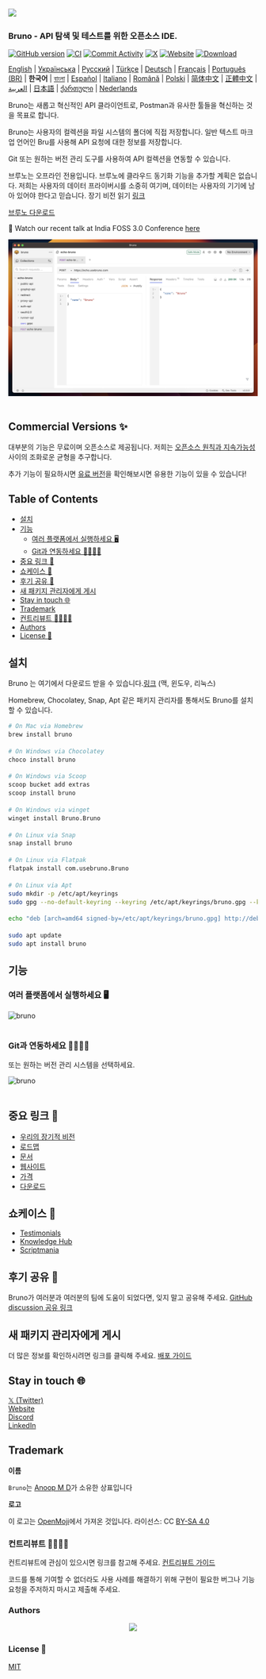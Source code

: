 <br />
<img src="../../assets/images/logo-transparent.png" width="80"/>

### Bruno - API 탐색 및 테스트를 위한 오픈소스 IDE.

[![GitHub version](https://badge.fury.io/gh/usebruno%2Fbruno.svg)](https://badge.fury.io/gh/usebruno%bruno)
[![CI](https://github.com/usebruno/bruno/actions/workflows/tests.yml/badge.svg?branch=main)](https://github.com/usebruno/bruno/actions/workflows/tests.yml)
[![Commit Activity](https://img.shields.io/github/commit-activity/m/usebruno/bruno)](https://github.com/usebruno/bruno/pulse)
[![X](https://img.shields.io/twitter/follow/use_bruno?style=social&logo=x)](https://twitter.com/use_bruno)
[![Website](https://img.shields.io/badge/Website-Visit-blue)](https://www.usebruno.com)
[![Download](https://img.shields.io/badge/Download-Latest-brightgreen)](https://www.usebruno.com/downloads)

[English](../../readme.md)
| [Українська](./readme_ua.md)
| [Русский](./readme_ru.md)
| [Türkçe](./readme_tr.md)
| [Deutsch](./readme_de.md)
| [Français](./readme_fr.md)
| [Português (BR)](./readme_pt_br.md)
| **한국어**
| [বাংলা](./readme_bn.md)
| [Español](./readme_es.md)
| [Italiano](./readme_it.md)
| [Română](./readme_ro.md)
| [Polski](./readme_pl.md)
| [简体中文](./readme_cn.md)
| [正體中文](./readme_zhtw.md)
| [العربية](./readme_ar.md)
| [日本語](./readme_ja.md)
| [ქართული](./readme_ka.md)
| [Nederlands](./readme_nl.md)

Bruno는 새롭고 혁신적인 API 클라이언트로, Postman과 유사한 툴들을 혁신하는 것을 목표로 합니다.

Bruno는 사용자의 컬렉션을 파일 시스템의 폴더에 직접 저장합니다. 일반 텍스트 마크업 언어인 Bru를 사용해 API 요청에 대한 정보를 저장합니다.

Git 또는 원하는 버전 관리 도구를 사용하여 API 컬렉션을 연동할 수 있습니다.

브루노는 오프라인 전용입니다. 브루노에 클라우드 동기화 기능을 추가할 계획은 없습니다. 저희는 사용자의 데이터 프라이버시를 소중히 여기며, 데이터는 사용자의 기기에 남아 있어야 한다고 믿습니다. 장기 비전 읽기 [링크](https://github.com/usebruno/bruno/discussions/269)

[브루노 다운로드](https://www.usebruno.com/downloads)

📢 Watch our recent talk at India FOSS 3.0 Conference [here](https://www.youtube.com/watch?v=7bSMFpbcPiY)

![bruno](/assets/images/landing-2.png) <br /><br />

## Commercial Versions ✨

대부분의 기능은 무료이며 오픈소스로 제공됩니다.
저희는 [오픈소스 원칙과 지속가능성](https://github.com/usebruno/bruno/discussions/269) 사이의 조화로운 균형을 추구합니다.

추가 기능이 필요하시면 [유료 버전](https://www.usebruno.com/pricing)을 확인해보시면 유용한 기능이 있을 수 있습니다! <br/>

## Table of Contents
- [설치](#설치)
- [기능](#기능)
  - [여러 플랫폼에서 실행하세요 🖥️](#여러-플랫폼에서-실행하세요-)
  - [Git과 연동하세요 👩‍💻🧑‍💻](#Git과-연동하세요-)
- [중요 링크 📌](#중요-링크-)
- [쇼케이스 🎥](#쇼케이스-)
- [후기 공유 📣](#후기-공유-)
- [새 패키지 관리자에게 게시](#새-패키지-관리자에게-게시)
- [Stay in touch 🌐](#stay-in-touch-)
- [Trademark](#trademark)
- [컨트리뷰트 👩‍💻🧑‍💻](#컨트리뷰트-)
- [Authors](#authors)
- [License 📄](#license-)

## 설치

Bruno 는 여기에서 다운로드 받을 수 있습니다.[링크](https://www.usebruno.com/downloads) (맥, 윈도우, 리눅스)

Homebrew, Chocolatey, Snap, Apt 같은 패키지 관리자를 통해서도 Bruno를 설치할 수 있습니다.

```sh
# On Mac via Homebrew
brew install bruno

# On Windows via Chocolatey
choco install bruno

# On Windows via Scoop
scoop bucket add extras
scoop install bruno

# On Windows via winget
winget install Bruno.Bruno

# On Linux via Snap
snap install bruno

# On Linux via Flatpak
flatpak install com.usebruno.Bruno

# On Linux via Apt
sudo mkdir -p /etc/apt/keyrings
sudo gpg --no-default-keyring --keyring /etc/apt/keyrings/bruno.gpg --keyserver keyserver.ubuntu.com --recv-keys 9FA6017ECABE0266

echo "deb [arch=amd64 signed-by=/etc/apt/keyrings/bruno.gpg] http://debian.usebruno.com/ bruno stable" | sudo tee /etc/apt/sources.list.d/bruno.list

sudo apt update
sudo apt install bruno
```

## 기능

### 여러 플랫폼에서 실행하세요 🖥️

![bruno](/assets/images/run-anywhere.png) <br /><br />

### Git과 연동하세요 👩‍💻🧑‍💻

또는 원하는 버전 관리 시스템을 선택하세요.

![bruno](/assets/images/version-control.png) <br /><br />

## 중요 링크 📌

- [우리의 장기적 비전](https://github.com/usebruno/bruno/discussions/269)
- [로드맵](https://github.com/usebruno/bruno/discussions/384)
- [문서](https://docs.usebruno.com)
- [웹사이트](https://www.usebruno.com)
- [가격](https://www.usebruno.com/pricing)
- [다운로드](https://www.usebruno.com/downloads)

## 쇼케이스 🎥

- [Testimonials](https://github.com/usebruno/bruno/discussions/343)
- [Knowledge Hub](https://github.com/usebruno/bruno/discussions/386)
- [Scriptmania](https://github.com/usebruno/bruno/discussions/385)

## 후기 공유 📣

Bruno가 여러분과 여러분의 팀에 도움이 되었다면, 잊지 말고 공유해 주세요. [GitHub discussion 공유 링크](https://github.com/usebruno/bruno/discussions/343)

## 새 패키지 관리자에게 게시

더 많은 정보를 확인하시려면 링크를 클릭해 주세요. [배포 가이드](../../publishing.md)

## Stay in touch 🌐

[𝕏 (Twitter)](https://twitter.com/use_bruno) <br />
[Website](https://www.usebruno.com) <br />
[Discord](https://discord.com/invite/KgcZUncpjq) <br />
[LinkedIn](https://www.linkedin.com/company/usebruno)

## Trademark

**이름**

`Bruno`는 [Anoop M D](https://www.helloanoop.com/)가 소유한 상표입니다

**로고**

이 로고는 [OpenMoji](https://openmoji.org/library/emoji-1F436/)에서 가져온 것입니다. 라이선스: CC [BY-SA 4.0](https://creativecommons.org/licenses/by-sa/4.0/)

### 컨트리뷰트 👩‍💻🧑‍💻

컨트리뷰트에 관심이 있으시면 링크를 참고해 주세요. [컨트리뷰트 가이드](../contributing/contributing_kr.md)

코드를 통해 기여할 수 없더라도 사용 사례를 해결하기 위해 구현이 필요한 버그나 기능 요청을 주저하지 마시고 제출해 주세요.

### Authors

<div align="center">
    <a href="https://github.com/usebruno/bruno/graphs/contributors">
        <img src="https://contrib.rocks/image?repo=usebruno/bruno" />
    </a>
</div>

### License 📄

[MIT](../../license.md)

